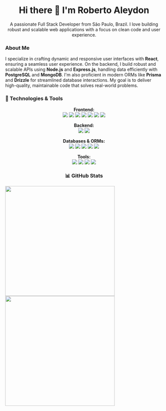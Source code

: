 <h1 align='center'>Hi there 👋 I'm Roberto Aleydon</h1>

<p align='center'>
  A passionate Full Stack Developer from São Paulo, Brazil. I love building robust and scalable web applications with a focus on clean code and user experience.
</p>

<p align="center">
  <h3>About Me</h3>
  <p>
    I specialize in crafting dynamic and responsive user interfaces with <strong>React</strong>, ensuring a seamless user experience. On the backend, I build robust and scalable APIs using <strong>Node.js</strong> and <strong>Express.js</strong>, handling data efficiently with <strong>PostgreSQL</strong> and <strong>MongoDB</strong>. I'm also proficient in modern ORMs like <strong>Prisma</strong> and <strong>Drizzle</strong> for streamlined database interactions. My goal is to deliver high-quality, maintainable code that solves real-world problems.
  </p>
</p>

<p align="center">
  <h3>🚀 Technologies & Tools</h3>
  <p align="center">
    <strong>Frontend:</strong><br>
    <img src="https://img.shields.io/badge/HTML5-E34F26?style=for-the-badge&logo=html5&logoColor=white" />
    <img src="https://img.shields.io/badge/CSS3-1572B6?style=for-the-badge&logo=css3&logoColor=white" />
    <img src="https://img.shields.io/badge/JavaScript-F7DF1E?style=for-the-badge&logo=javascript&logoColor=black" />
    <img src="https://img.shields.io/badge/TypeScript-007ACC?style=for-the-badge&logo=typescript&logoColor=white" />
    <img src="https://img.shields.io/badge/React-20232A?style=for-the-badge&logo=react&logoColor=61DAFB" />
    <img src="https://img.shields.io/badge/React_Router-CA4245?style=for-the-badge&logo=react-router&logoColor=white" />
    <img src="https://img.shields.io/badge/React_Native-20232A?style=for-the-badge&logo=react&logoColor=61DAFB" />
  </p>
  <p align="center">
    <strong>Backend:</strong><br>
    <img src="https://img.shields.io/badge/Node.js-339933?style=for-the-badge&logo=nodedotjs&logoColor=white" />
    <img src="https://img.shields.io/badge/Express.js-000000?style=for-the-badge&logo=express&logoColor=white" />
  </p>
  <p align="center">
    <strong>Databases & ORMs:</strong><br>
    <img src="https://img.shields.io/badge/PostgreSQL-316192?style=for-the-badge&logo=postgresql&logoColor=white" />
    <img src="https://img.shields.io/badge/MongoDB-4EA94B?style=for-the-badge&logo=mongodb&logoColor=white" />
     <img src="https://img.shields.io/badge/firebase-ffca28?style=for-the-badge&logo=firebase&logoColor=black" />
    <img src="https://img.shields.io/badge/Prisma-3982CE?style=for-the-badge&logo=prisma&logoColor=white" />
    <img src="https://img.shields.io/badge/Drizzle-000000?style=for-the-badge&logo=drizzle&logoColor=white" />
  </p>
  <p align="center">
    <strong>Tools:</strong><br>
    <img src="https://img.shields.io/badge/npm-CB3837?style=for-the-badge&logo=npm&logoColor=white" />
    <img src="https://img.shields.io/badge/Yarn-2C8EBB?style=for-the-badge&logo=yarn&logoColor=white" />
    <img src="https://img.shields.io/badge/Git-F05032?style=for-the-badge&logo=git&logoColor=white" />
    <img src="https://img.shields.io/badge/Docker-2496ED?style=for-the-badge&logo=docker&logoColor=white" />
  </p>
</p>

<p align="center">
  <h3 align="center">📊 GitHub Stats</h3>
  <div>
  <a href="#"><img src="https://github-readme-stats.vercel.app/api?username=aleydon&show_icons=true&count_private=true&theme=dark" width="350"></a>
  <a href="#"><img src="https://github-readme-stats.vercel.app/api/top-langs/?username=aleydon&layout=compact&theme=dark" width="350"></a>
  </div>
</p>

<br />
<!--
  Future improvements ideas:
  - Add a "Currently working on" section, possibly updated via GitHub Actions.
  - Add a "Fun fact" or "Quote" section.
  - Explore more dynamic badges or animations using external services if desired.
-->
